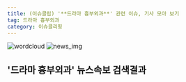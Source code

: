 ```yaml
---
title: (이슈클립) '**드라마 흉부외과**' 관련 이슈, 기사 모아 보기
tag: 드라마 흉부외과
category: 이슈클리핑
---
```

![wordcloud](https://s3.ap-northeast-2.amazonaws.com/lyrics101-wordcloud/2018-09-28-1538098257.png)
![news_img](https://user-images.githubusercontent.com/42597476/44507050-1206f400-a6e4-11e8-8d98-7ffbfebb353f.png)
## **'**드라마 흉부외과**'** 뉴스속보 검색결과

